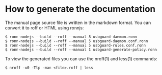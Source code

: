 # How to generate the documentation

The manual page source file is written in the markdown format. You can
convert it to roff or HTML using ronnjs:

    $ ronn-nodejs --build --roff --manual 8 usbguard-daemon.ronn
    $ ronn-nodejs --build --roff --manual 5 usbguard-daemon.conf.ronn
    $ ronn-nodejs --build --roff --manual 5 usbguard-rules.conf.ronn
    $ ronn-nodejs --build --roff --manual 1 usbguard-generate-policy.ronn

To view the generated files you can use the nroff(1) and less(1) commands:

    $ nroff -u0 -Tlp -man <file>.roff | less


